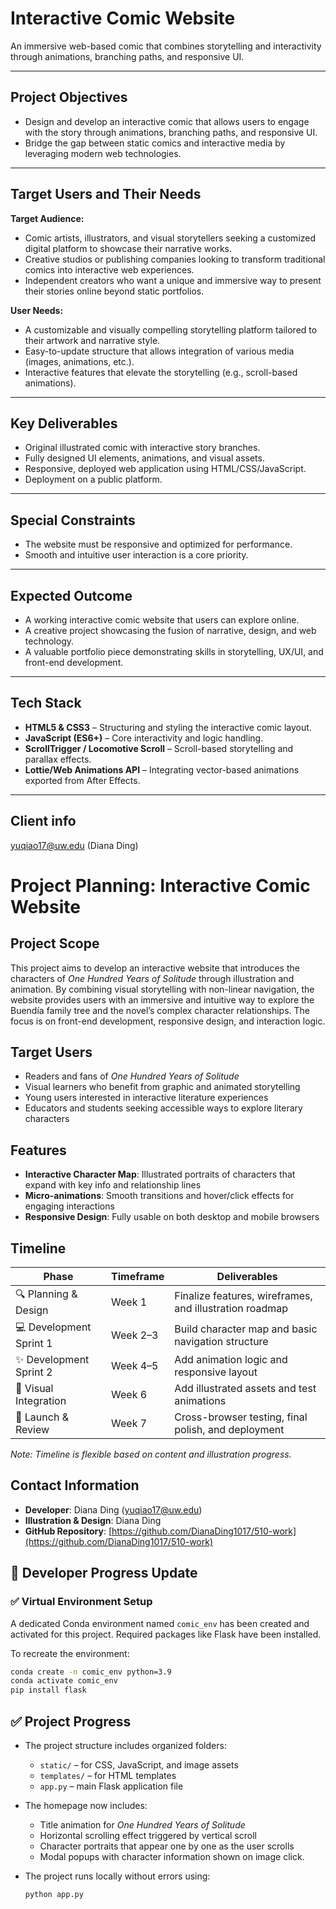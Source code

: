 # Interactive Comic Website

An immersive web-based comic that combines storytelling and interactivity through animations, branching paths, and responsive UI.

---

## Project Objectives

- Design and develop an interactive comic that allows users to engage with the story through animations, branching paths, and responsive UI.
- Bridge the gap between static comics and interactive media by leveraging modern web technologies.

---

## Target Users and Their Needs

**Target Audience:**  
- Comic artists, illustrators, and visual storytellers seeking a customized digital platform to showcase their narrative works.
- Creative studios or publishing companies looking to transform traditional comics into interactive web experiences.
- Independent creators who want a unique and immersive way to present their stories online beyond static portfolios.

**User Needs:**  
- A customizable and visually compelling storytelling platform tailored to their artwork and narrative style.
- Easy-to-update structure that allows integration of various media (images, animations, etc.).
- Interactive features that elevate the storytelling (e.g., scroll-based animations).

---

## Key Deliverables

- Original illustrated comic with interactive story branches.
- Fully designed UI elements, animations, and visual assets.
- Responsive, deployed web application using HTML/CSS/JavaScript.
- Deployment on a public platform.

---

## Special Constraints

- The website must be responsive and optimized for performance.
- Smooth and intuitive user interaction is a core priority.

---

## Expected Outcome

- A working interactive comic website that users can explore online.
- A creative project showcasing the fusion of narrative, design, and web technology.
- A valuable portfolio piece demonstrating skills in storytelling, UX/UI, and front-end development.

---

## Tech Stack
- **HTML5 & CSS3** – Structuring and styling the interactive comic layout.
- **JavaScript (ES6+)** – Core interactivity and logic handling.
- **ScrollTrigger / Locomotive Scroll** – Scroll-based storytelling and parallax effects.
- **Lottie/Web Animations API** – Integrating vector-based animations exported from After Effects.

---

## Client info
yuqiao17@uw.edu (Diana Ding)

# Project Planning: Interactive Comic Website

## Project Scope
This project aims to develop an interactive website that introduces the characters of *One Hundred Years of Solitude* through illustration and animation. By combining visual storytelling with non-linear navigation, the website provides users with an immersive and intuitive way to explore the Buendía family tree and the novel’s complex character relationships. The focus is on front-end development, responsive design, and interaction logic.

## Target Users
- Readers and fans of *One Hundred Years of Solitude*
- Visual learners who benefit from graphic and animated storytelling
- Young users interested in interactive literature experiences
- Educators and students seeking accessible ways to explore literary characters

## Features
- **Interactive Character Map**: Illustrated portraits of characters that expand with key info and relationship lines
- **Micro-animations**: Smooth transitions and hover/click effects for engaging interactions
- **Responsive Design**: Fully usable on both desktop and mobile browsers

## Timeline

| Phase                  | Timeframe      | Deliverables                                   |
|------------------------|----------------|------------------------------------------------|
| 🔍 Planning & Design   | Week 1         | Finalize features, wireframes, and illustration roadmap |
| 💻 Development Sprint 1| Week 2–3       | Build character map and basic navigation structure |
| ✨ Development Sprint 2| Week 4–5       | Add animation logic and responsive layout      |
| 🎨 Visual Integration  | Week 6         | Add illustrated assets and test animations     |
| 🚀 Launch & Review     | Week 7         | Cross-browser testing, final polish, and deployment |

*Note: Timeline is flexible based on content and illustration progress.*

## Contact Information
- **Developer**: Diana Ding ([yuqiao17@uw.edu](mailto:yuqiao17@uw.edu))
- **Illustration & Design**: Diana Ding
- **GitHub Repository**: [https://github.com/DianaDing1017/510-work](https://github.com/DianaDing1017/510-work)


## 🔧 Developer Progress Update

### ✅ Virtual Environment Setup
A dedicated Conda environment named `comic_env` has been created and activated for this project. Required packages like Flask have been installed.

To recreate the environment:

```bash
conda create -n comic_env python=3.9
conda activate comic_env
pip install flask
```
## ✅ Project Progress

- The project structure includes organized folders:
  - `static/` – for CSS, JavaScript, and image assets
  - `templates/` – for HTML templates
  - `app.py` – main Flask application file

- The homepage now includes:
  - Title animation for *One Hundred Years of Solitude*
  - Horizontal scrolling effect triggered by vertical scroll
  - Character portraits that appear one by one as the user scrolls
  - Modal popups with character information shown on image click.

- The project runs locally without errors using:
  ```bash
  python app.py

